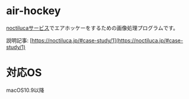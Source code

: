 # air-hockey

[noctilucaサービス](https://noctiluca.jp)でエアホッケーをするための画像処理プログラムです。

説明記事:  [https://noctiluca.jp/#case-study/1](https://noctiluca.jp/#case-study/1)


# 対応OS
macOS10.9以降
